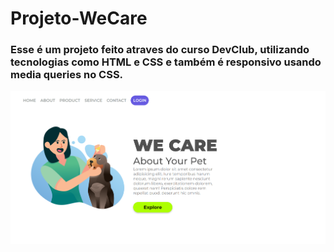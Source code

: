# Projeto-WeCare

<h3>Esse é um projeto feito atraves do curso DevClub, utilizando tecnologias como HTML e CSS e também é responsivo usando media queries no CSS.</h3>

<img src="https://github.com/VitorOB/Projeto-WeCare/blob/main/img/print%20da%20tela.png?raw=true" >
